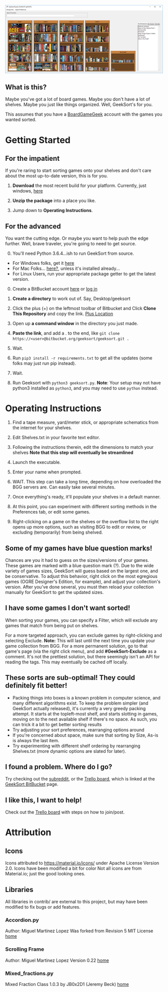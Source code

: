 ![Example of Geeksort](web/example.png)

## What is this?
Maybe you've got a lot of board games. Maybe you don't have a lot of shelves. Maybe you just like things organized.
Well, GeekSort's for you. 

This assumes that you have a [BoardGameGeek](www.boardgamegeek.com) account with the games you wanted sorted.

# Getting Started
## For the impatient
If you're raring to start sorting games onto your shelves and don't care about the most up-to-date version, this is for you.

1. **Download** the most recent build for your platform. Currently, just windows, [here](https://bitbucket.org/geeksort/geeksort/downloads/)

2. **Unzip the package** into a place you like.

3. Jump down to **Operating Instructions**.

## For the advanced
You want the cutting edge. Or maybe you want to help push the edge further. Well, brave traveler, you're going to need to get source.

0. You'll need Python 3.6.4...ish to run GeekSort from source.
* For Windows folks, get it [here](https://www.python.org/downloads/)
* For Mac Folks... [here?](https://www.python.org/downloads/mac-osx/), unless it's installed already...
* For Linux Users, run your appropriate package getter to get the latest version.

0. Create a BitBucket account [here](https://bitbucket.org/account/signup/) or [log in](https://bitbucket.org/account/signin/)

1. **Create a directory** to work out of. Say, Desktop/geeksort

2. Click the plus (+) on the leftmost toolbar of Bitbucket and Click **Clone This Repository** and copy the link. [Plus Location](web/sidepanel.png)

3. Open up **a command window** in the directory you just made.

4. **Paste the link**, and add a . to the end, like `git clone https://<user>@bitbucket.org/geeksort/geeksort.git .`

5. Wait.

6. Run `pip3 install -r requirements.txt` to get all the updates (some folks may just run pip instead).

7. Wait.

8. Run Geeksort with `python3 geeksort.py`. **Note**: Your setup may not have python3 installed as `python3`, and you may need to use `python` instead.


# Operating Instructions
1. Find a tape measure, yard/meter stick, or appropriate schematics from the internet for your shelves.

2. Edit Shelves.txt in your favorite text editor.

3. Following the instructions therein, edit the dimensions to match your shelves
**Note that this step will eventually be streamlined**

4. Launch the executable.

5. Enter your name when prompted.

6. WAIT. This step can take a long time, depending on how overloaded the BGG servers are. Can easily take several minutes.

7. Once everything's ready, it'll populate your shelves in a default manner.

8. At this point, you can experiment with different sorting methods in the Preferences tab, or edit some games.

9. Right-clicking on a game on the shelves or the overflow list to the right opens up more options, such as visiting BGG to edit or review, or excluding (temporarily) from being shelved.

## Some of my games have blue question marks!

Chances are you it had to guess on the sizes/versions of your games. These games are marked with a blue question mark (?).
Due to the wide variety of games sizes, GeekSort will guess based on the largest one, and be conservative. To adjust this behavior,
right click on the most egregious games (OGRE Designer's Edition, for example), and adjust your collection's version.
After you've done several, you must then reload your collection manually for GeekSort to get the updated sizes.

## I have some games I don't want sorted!
When sorting your games, you can specify a Filter, which will exclude any games that match from being put on shelves.

For a more targeted approach, you can exclude games by right-clicking and selecting Exclude. 
**Note:** This will last until the next time you update your game collection from BGG.
For a more permanent solution, go to that game's page (via the right click menu), and add **#GeekSort-Exclude** as a comment.
It's not the prettiest solution, but there seemingly isn't an API for reading the tags.  This may eventually be cached off locally.

## These sorts are sub-optimal! They could definitely fit better!

* Packing things into boxes is a known problem in computer science, and many different algorithms exist.
  To keep the problem simpler (and GeekSort actually released), it's currently a very greedy packing attempt.
  It starts at the topleft-most shelf, and starts slotting in games, moving on to the next available shelf if there's no space.
  As such, you can trick it a bit to get better sorting results
* Try adjusting your sort preferences, rearranging options around
* If you're concerned about space, make sure that sorting by Size, As-is is always the last item.
* Try experimenting with different shelf ordering by rearranging Shelves.txt (more dynamic options are slated for later). 

## I found a problem. Where do I go?

Try checking out the [subreddit](www.reddit.com/r/geeksort), or the [Trello board](https://trello.com/b/GtFVkybB/issue-tracking), 
which is linked at the [GeekSort BitBucket](https://bitbucket.org/geeksort/geeksort/) page.


## I like this, I want to help!

Check out the [Trello board](https://trello.com/b/GtFVkybB/issue-tracking) with steps on how to join/post. 

# Attribution
## Icons
Icons attributed to https://material.io/icons/ under Apache License Version 2.0. 
Icons have been modified a bit for color
Not all icons are from Material.io; just the good looking ones.

## Libraries
All libraries in contrib/ are external to this project, but may have been modified to fix bugs or add features.

### Accordion.py
Author: Miguel Martinez Lopez
Was forked from Revision 5
MIT License
[home](http://code.activestate.com/recipes/580781-metro-accordion-for-tkinter/)

### Scrolling Frame
Author: Miguel Martinez Lopez
Version 0.22
[home](https://github.com/ActiveState/code/blob/master/recipes/Python/580640_Scrolling_frame_mouse_wheel/recipe-580640.py)

### Mixed_fractions.py
Mixed Fraction Class 1.0.3  by JB0x2D1 (Jeremy Beck)
[home](https://sourceforge.net/projects/pythonmixedfractionsclass/)



